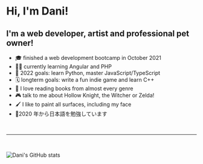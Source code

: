 # Hi, I'm Dani!

## I'm a web developer, artist and professional pet owner!

- 🎓 finished a web development bootcamp in October 2021
- 👩‍💻 currently learning Angular and PHP
- 🥅 2022 goals: learn Python, master JavaScript/TypeScript
- 🗓 longterm goals: write a fun indie game and learn C++
- 📖 I love reading books from almost every genre
- 🎮 talk to me about Hollow Knight, the Witcher or Zelda!
- 🖌 I like to paint all surfaces, including my face
- 🏯2020 年から日本語を勉強しています

<br/>

---

<br/>

![Dani's GitHub stats](https://github-readme-stats.vercel.app/api?username=danifosy&show_icons=true&theme=cobalt)

